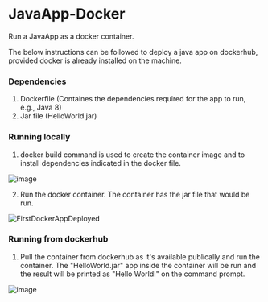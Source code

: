 # JavaApp-Docker
Run a JavaApp as a docker container.

The below instructions can be followed to deploy a java app on dockerhub, provided docker is already installed on the machine. 

### Dependencies

1. Dockerfile (Containes the dependencies required for the app to run, e.g., Java 8)
2. Jar file (HelloWorld.jar)

### Running locally

1. docker build command is used to create the container image and to install dependencies indicated in the docker file. 

![image](https://user-images.githubusercontent.com/26891940/115989425-93626300-a5be-11eb-81e8-a02fef56f5a0.png)

2. Run the docker container. The container has the jar file that would be run. 

![FirstDockerAppDeployed](https://user-images.githubusercontent.com/26891940/115989840-99594380-a5c0-11eb-9aa5-e37bca646299.png)

### Running from dockerhub

1. Pull the container from dockerhub as it's available publically and run the container. The "HelloWorld.jar" app inside the container will be run and the result will be printed as "Hello World!" on the command prompt. 

![image](https://user-images.githubusercontent.com/26891940/115990173-29e45380-a5c2-11eb-8136-0ae25c45c1b0.png)

